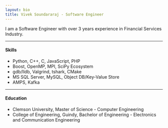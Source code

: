 ```yaml
---
layout: bio
title: Vivek Soundararaj - Software Engineer
---
```


I am a Software Engineer with over 3 years experience in Financial Services Industry.

-----

#### Skills
- Python, C++, C, JavaScript, PHP
- Boost, OpenMP, MPI, SciPy Ecosystem
- gdb/lldb, Valgrind, tshark, CMake
- MS SQL Server, MySQL, Object DB/Key-Value Store
- AMPS, Kafka

----

#### Education
- Clemson University, Master of Science - Computer Engineering
- College of Engineering, Guindy, Bachelor of Engineering - Electronics and Communication Engineering